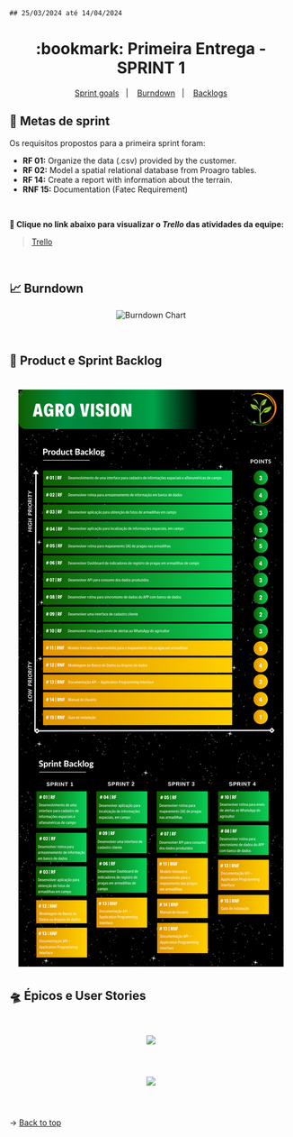     ## 25/03/2024 até 14/04/2024

<span id="top">

<h1 align="center">:bookmark: Primeira Entrega - SPRINT 1</h1>

<p align="center">
     <a href="#goals">Sprint goals</a> &nbsp |&nbsp &nbsp
     <a href="#burndown">Burndown</a> &nbsp |&nbsp &nbsp
     <a href="#backlogs">Backlogs</a>
</p>

<span id="goals">
    
## :dart: Metas de sprint
Os requisitos propostos para a primeira sprint foram:
- **RF 01:** Organize the data (.csv) provided by the customer.
- **RF 02:** Model a spatial relational database from Proagro tables.
- **RF 14:** Create a report with information about the terrain.
- **RNF 15:** Documentation (Fatec Requirement)
    
<br>

**:link: Clique no link abaixo para visualizar o *Trello* das atividades da equipe:**
> [Trello](https://trello.com/b/QyOUlOmO/visiona-agro-vision)

<br>

<span id="burndown">
    
## :chart_with_upwards_trend: Burndown
    
<div align="center">
    
![Burndown Chart](#)

</div>

<br>

<span id="backlogs">

## :crystal_ball: Product e Sprint Backlog

<h1 align="center"> <img src = "doc/imgs/Product and Sprint Backlog.png" /></h1>

## :flying_saucer: Épicos e User Stories

<h1 align="center"> <img src = "doc/imgs/Critérios e Epicos.png" /></h1>
<h1 align="center"> <img src = "doc/imgs/Histórias.png" /></h1>

<br>
  
→ [Back to top](#topo)
